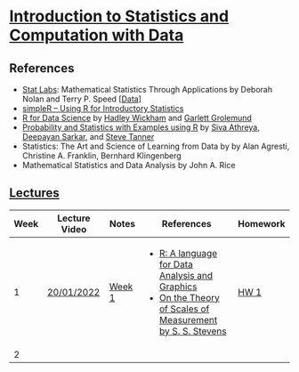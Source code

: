 # [Introduction to Statistics and Computation with Data](https://www.isibang.ac.in/~athreya/Teaching/ISCD/)

## References

- [Stat Labs](https://www.stat.berkeley.edu/~statlabs/about.html): Mathematical Statistics Through Applications by Deborah Nolan and Terry P. Speed [[Data](https://www.stat.berkeley.edu/~statlabs/labs.html)]
- [simpleR – Using R for Introductory Statistics](References/Verzani-SimpleR.pdf)
- [R for Data Science](https://r4ds.had.co.nz/) by [Hadley Wickham](https://hadley.nz/) and [Garlett Grolemund](https://scholar.google.com/citations?user=wgdI_m4AAAAJ&hl=en)
- [Probability and Statistics with Examples using R](https://www.isibang.ac.in/~athreya/psweur) by [Siva Athreya](https://www.isibang.ac.in/~athreya), [Deepayan Sarkar](https://www.isid.ac.in/~deepayan/), and [Steve Tanner](https://www.eou.edu/math/math-faculty/)
- Statistics: The Art and Science of Learning from Data by by Alan Agresti, Christine A. Franklin, Bernhard Klingenberg
- Mathematical Statistics and Data Analysis by John A. Rice

## [Lectures](https://www.youtube.com/playlist?list=PLuar0zPypPO12bRpMggJmG_NCLaDyRcJL)

| Week | Lecture Video                              | Notes                             | References                                                                                                                                                                                                      | Homework                |
| ---- | ------------------------------------------ | --------------------------------- | --------------------------------------------------------------------------------------------------------------------------------------------------------------------------------------------------------------- | ----------------------- |
| 1    | [20/01/2022](https://youtu.be/30Y7KBcru48) | [Week 1](Lecture-Notes/week1.pdf) | <ul><li> [R: A language for Data Analysis and Graphics](https://www.stat.auckland.ac.nz/~ihaka/downloads/R-paper.pdf) <li>[On the Theory of Scales of Measurement by S. S. Stevens](References/steven.pdf)</ul> | [HW 1](HWs/ISCDhw1.pdf) |
| 2    |
